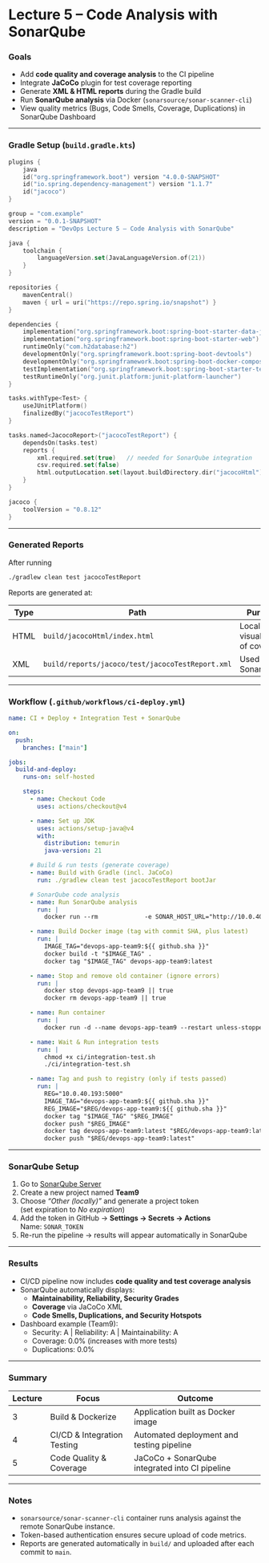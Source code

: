 # Lecture 5 – Code Analysis with SonarQube

### Goals
- Add **code quality and coverage analysis** to the CI pipeline
- Integrate **JaCoCo** plugin for test coverage reporting
- Generate **XML & HTML reports** during the Gradle build
- Run **SonarQube analysis** via Docker (`sonarsource/sonar-scanner-cli`)
- View quality metrics (Bugs, Code Smells, Coverage, Duplications) in SonarQube Dashboard

---

### Gradle Setup (`build.gradle.kts`)
```kotlin
plugins {
    java
    id("org.springframework.boot") version "4.0.0-SNAPSHOT"
    id("io.spring.dependency-management") version "1.1.7"
    id("jacoco")
}

group = "com.example"
version = "0.0.1-SNAPSHOT"
description = "DevOps Lecture 5 – Code Analysis with SonarQube"

java {
    toolchain {
        languageVersion.set(JavaLanguageVersion.of(21))
    }
}

repositories {
    mavenCentral()
    maven { url = uri("https://repo.spring.io/snapshot") }
}

dependencies {
    implementation("org.springframework.boot:spring-boot-starter-data-jpa")
    implementation("org.springframework.boot:spring-boot-starter-web")
    runtimeOnly("com.h2database:h2")
    developmentOnly("org.springframework.boot:spring-boot-devtools")
    developmentOnly("org.springframework.boot:spring-boot-docker-compose")
    testImplementation("org.springframework.boot:spring-boot-starter-test")
    testRuntimeOnly("org.junit.platform:junit-platform-launcher")
}

tasks.withType<Test> {
    useJUnitPlatform()
    finalizedBy("jacocoTestReport")
}

tasks.named<JacocoReport>("jacocoTestReport") {
    dependsOn(tasks.test)
    reports {
        xml.required.set(true)   // needed for SonarQube integration
        csv.required.set(false)
        html.outputLocation.set(layout.buildDirectory.dir("jacocoHtml"))
    }
}

jacoco {
    toolVersion = "0.8.12"
}
```

---

### Generated Reports
After running
```bash
./gradlew clean test jacocoTestReport
```
Reports are generated at:

| Type | Path | Purpose |
|------|------|----------|
| HTML | `build/jacocoHtml/index.html` | Local visualization of coverage |
| XML  | `build/reports/jacoco/test/jacocoTestReport.xml` | Used by SonarQube |

---

### Workflow (`.github/workflows/ci-deploy.yml`)
```yaml
name: CI + Deploy + Integration Test + SonarQube

on:
  push:
    branches: ["main"]

jobs:
  build-and-deploy:
    runs-on: self-hosted

    steps:
      - name: Checkout Code
        uses: actions/checkout@v4

      - name: Set up JDK
        uses: actions/setup-java@v4
        with:
          distribution: temurin
          java-version: 21

      # Build & run tests (generate coverage)
      - name: Build with Gradle (incl. JaCoCo)
        run: ./gradlew clean test jacocoTestReport bootJar

      # SonarQube code analysis
      - name: Run SonarQube analysis
        run: |
          docker run --rm             -e SONAR_HOST_URL="http://10.0.40.193:9000"             -e SONAR_TOKEN="${{ secrets.SONAR_TOKEN }}"             -v "$(pwd):/usr/src"             sonarsource/sonar-scanner-cli             -Dsonar.projectKey=Team9             -Dsonar.sources=.             -Dsonar.java.binaries=build/classes/java/main             -Dsonar.coverage.jacoco.xmlReportPaths=build/reports/jacoco/test/jacocoTestReport.xml

      - name: Build Docker image (tag with commit SHA, plus latest)
        run: |
          IMAGE_TAG="devops-app-team9:${{ github.sha }}"
          docker build -t "$IMAGE_TAG" .
          docker tag "$IMAGE_TAG" devops-app-team9:latest

      - name: Stop and remove old container (ignore errors)
        run: |
          docker stop devops-app-team9 || true
          docker rm devops-app-team9 || true

      - name: Run container
        run: |
          docker run -d --name devops-app-team9 --restart unless-stopped -p 8080:8080 devops-app-team9:latest

      - name: Wait & Run integration tests
        run: |
          chmod +x ci/integration-test.sh
          ./ci/integration-test.sh

      - name: Tag and push to registry (only if tests passed)
        run: |
          REG="10.0.40.193:5000"
          IMAGE_TAG="devops-app-team9:${{ github.sha }}"
          REG_IMAGE="$REG/devops-app-team9:${{ github.sha }}"
          docker tag "$IMAGE_TAG" "$REG_IMAGE"
          docker push "$REG_IMAGE"
          docker tag devops-app-team9:latest "$REG/devops-app-team9:latest"
          docker push "$REG/devops-app-team9:latest"
```

---

### SonarQube Setup
1. Go to [SonarQube Server](http://10.0.40.193:9000)
2. Create a new project named **Team9**
3. Choose *“Other (locally)”* and generate a project token  
   (set expiration to *No expiration*)
4. Add the token in GitHub → **Settings → Secrets → Actions**  
   Name: `SONAR_TOKEN`
5. Re-run the pipeline → results will appear automatically in SonarQube

---

### Results
- CI/CD pipeline now includes **code quality and test coverage analysis**
- SonarQube automatically displays:
    - **Maintainability, Reliability, Security Grades**
    - **Coverage** via JaCoCo XML
    - **Code Smells, Duplications, and Security Hotspots**
- Dashboard example (Team9):
    - Security: A | Reliability: A | Maintainability: A
    - Coverage: 0.0% (increases with more tests)
    - Duplications: 0.0%

---

### Summary
| Lecture | Focus | Outcome |
|----------|--------|----------|
| 3 | Build & Dockerize | Application built as Docker image |
| 4 | CI/CD & Integration Testing | Automated deployment and testing pipeline |
| 5 | Code Quality & Coverage | JaCoCo + SonarQube integrated into CI pipeline |

---

### Notes
- `sonarsource/sonar-scanner-cli` container runs analysis against the remote SonarQube instance.
- Token-based authentication ensures secure upload of code metrics.
- Reports are generated automatically in `build/` and uploaded after each commit to `main`.
